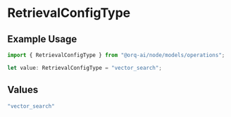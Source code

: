 # RetrievalConfigType

## Example Usage

```typescript
import { RetrievalConfigType } from "@orq-ai/node/models/operations";

let value: RetrievalConfigType = "vector_search";
```

## Values

```typescript
"vector_search"
```